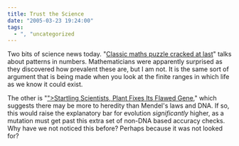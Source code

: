 ```yaml
---
title: Trust the Science
date: "2005-03-23 19:24:00"
tags:
  - ", "uncategorized
---
```

<p> Two bits of science news today.  "<a href="http://www.newscientist.com/article.ns?id=dn7180">Classic
maths puzzle cracked at last</a>" talks about patterns in numbers.
Mathematicians were apparently surprised as they discovered how
prevalent these are, but I am not.  It is the same sort of argument
that is being made when you look at the finite ranges in which life
as we know it could exist.</p>

<p>The other is "<a href="http://www.nytimes.com/2005/03/23/science/23gene.html?ei=<?php echo htmlentities("5088&en=00306bf37c75a71b&ex=1269234000&partner=rssnyt&pagewanted=print&position=");?>">Startling
Scientists, Plant Fixes Its Flawed Gene</a>," which suggests there
may be more to heredity than Mendel's laws and DNA.  If so, this
would raise the explanatory bar for evolution <em>significantly</em>
higher, as a mutation must get past this extra set of non-DNA
based accuracy checks.  Why have we not noticed this before?
Perhaps because it was not looked for?</p>

